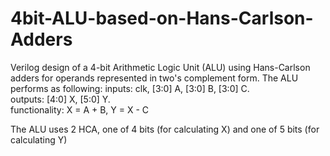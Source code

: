 # 4bit-ALU-based-on-Hans-Carlson-Adders
Verilog design of a 4-bit Arithmetic Logic Unit (ALU) using Hans-Carlson adders for operands represented in two's complement form.
The ALU performs as following:
inputs: clk, [3:0] A, [3:0] B, [3:0] C.    
outputs: [4:0] X, [5:0] Y.     
functionality: X = A + B, Y = X - C

The ALU uses 2 HCA, one of 4 bits (for calculating X) and one of 5 bits (for calculating Y)


